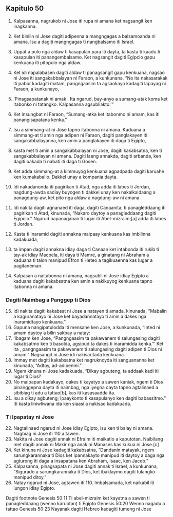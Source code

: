 Kapitulo 50
-----------

1. Kalpasanna, nagrukob ni Jose iti rupa ni amana ket nagsangit ken inagkanna.
2. Ket binilin ni Jose dagiti adipenna a mangngagas a balsamoanda ni amana. Isu a dagiti mangngagas ti nangbalsamo iti Israel.
3. Uppat a pulo nga aldaw ti kasapulan para iti dayta, ta kasta ti kaadu ti kasapulan iti panangembalsamo. Ket nagsangit dagiti Egipcio gapu kenkuana iti pitopulo nga aldaw.

4. Ket idi napalabasen dagiti aldaw ti panagsangit gapu kenkuana, nagsao ni Jose iti sangakabbalayan ni Faraon, a kunkunana, “No ita nakasarakak iti pabor kadagiti matam, pangngaasim ta agsaokayo kadagiti lapayag ni Faraon, a kunkunayo,
5. ‘Pinagsapatanak ni amak . Ita ngarud, bay-anyo a sumang-atak koma ket itabonko ni tatangko. Kalpasanna agsubliakto.’”
6. Ket insungbat ni Faraon, “Sumang-atka ket itabonmo ni amam, kas iti panangisapatana kenka.”
7. Isu a simmang-at ni Jose tapno itabonna ni amana. Kaduana a simmang-at ti amin nga adipen ni Faraon, dagiti panglakayen iti sangakabbalayanna, ken amin a panglakayen iti daga ti Egipto,
8. kasta met ti amin a sangakabbalayan ni Jose, dagiti kakabsatna, ken ti sangakabbalayan ni amana. Dagiti laeng annakda, dagiti arbanda, ken dagiti bakada ti nabati iti daga ti Gosen.
9. Ket adda simmang-at a kimmuyog kenkuana agpadpada dagiti karuahe ken kumakabalio. Dakkel unay a kompania dayta.
10. Idi nakadanonda iti pagirikan ti Atad, nga adda iti labes ti Jordan, nagdung-awda sadiay buyogen ti dakkel unay ken nakalkaldaang a panagdung-aw, ket pito nga aldaw a nagdung-aw ni amana.
11. Idi nakita dagiti agnanaed iti daga, dagiti Canaanita, ti panagleddaang iti pagirikan ti Atad, kinunada, “Nakaro daytoy a panagleddaang dagiti Egipcio.” Ngarud napanaganan ti lugar iti Abel-mizraim;[a] adda iti labes ti Jordan.
12. Kasta ti inaramid dagiti annakna maipaay kenkuana kas imbilinna kadakuada,
13. ta impan dagiti annakna idiay daga ti Canaan ket intabonda iti rukib ti tay-ak idiay Macpela, iti daya ti Mamre, a ginatang ni Abraham a kaduana ti talon manipud Efron ti Heteo a tagikuaenna kas lugar a pagitaneman.
14. Kalpasan a naitabonna ni amana, nagsubli ni Jose idiay Egipto a kaduana dagiti kakabsatna ken amin a nakikuyog kenkuana tapno itabonna ni amana.

### Dagiti Naimbag a Panggep ti Dios

15. Idi nakita dagiti kakabsat ni Jose a natayen ti amada, kinunada, “Mabalin a kaguranatayo ni Jose ket bayadannatayo ti amin a dakes nga inaramidtayo kenkuana.”
16. Gapuna nangipatulodda iti mensahe ken Jose, a kunkunada, “Inted ni amam daytoy a bilin sakbay a natay:
17. ‘Ibagam ken Jose, “Pangngaasim ta pakawanem ti salungasing dagiti kakabsatmo ken ti basolda, agsipud ta dakes ti inaramidda kenka.”’ Ket ita , pangngaasim ta pakawanem ti salungasing dagiti adipen ti Dios ni amam.” Nagsangit ni Jose idi nakisaritada kenkuana.
18. Immay met dagiti kakabsatna ket nagruknoyda iti sanguananna ket kinunada, “Adtoy, ad-adipenmi.”
19. Ngem kinuna ni Jose kadakuada, “Dikay agbuteng, ta addaak kadi iti lugar ti Dios?
20. No maipapan kadakayo, dakes ti kayatyo a sawen kaniak, ngem ti Dios pinanggepna dayta iti naimbag, nga iyegna dayta tapno agtalinaed a sibibiag ti adu a tattao[b], kas iti kasasaadda ita.
21. Isu a dikay agbuteng; Ipaaykonto ti kasapulanyo ken dagiti babassitmo.” Iti kasta liniwliwana ida ken siaasi a nakisao kadakuada.

### Ti Ipapatay ni Jose

22. Nagtalinaed ngarud ni Jose idiay Egipto, isu ken ti balay ni amana. Nagbiag ni Jose iti 110 a tawen.
23. Nakita ni Jose dagiti annak ni Efraim iti maikatlo a kaputotan. Naibilang met dagiti annak ni Makir nga anak ni Manases kas kukua ni Jose.[c]
24. Ket kinuna ni Jose kadagiti kakabsatna, “Dandanin matayak, ngem sarungkarannaka ti Dios ket ipannakayto manipud iti daytoy a daga nga agturong iti daga a insapatana ken Abraham, Isaac, ken Jacob.”
25. Kalpasanna, pinagsapata ni Jose dagiti annak ti Israel, a kunkunana, “Sigurado a sarungkarannaka ti Dios, ket ibaklaymo dagiti tulangko manipud ditoy.”
26. Natay ngarud ni Jose, agtawen iti 110. Imbalsamada, ket naikabil iti lungon idiay Egipto.

Dagiti footnote
Genesis 50:11 Ti abel-mizraim ket kayatna a sawen ti panagleddaang (wenno karuotan) ti Egipto
Genesis 50:20 Wenno nagadu a tattao
Genesis 50:23 Nayanak dagiti Hebreo kadagiti tumeng ni Jose
